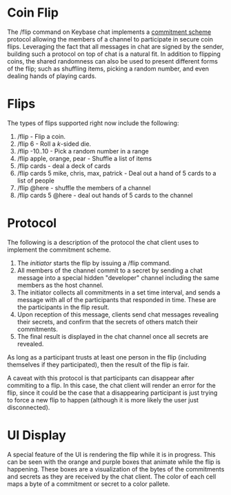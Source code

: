 # Coin Flip

The /flip command on Keybase chat implements a [commitment
scheme](https://en.wikipedia.org/wiki/Commitment_scheme) protocol
allowing the members of a channel to participate in secure coin flips.
Leveraging the fact that all messages in chat are signed by the sender, building
such a protocol on top of chat is a natural fit. In addition to flipping coins,
the shared randomness can also be used to present different forms of the flip;
such as shuffling items, picking a random number, and even dealing hands of
playing cards.

# Flips

The types of flips supported right now include the following:

1. /flip - Flip a coin.
2. /flip 6 - Roll a _k_-sided die.
3. /flip -10..10 - Pick a random number in a range
4. /flip apple, orange, pear - Shuffle a list of items
5. /flip cards - deal a deck of cards
6. /flip cards 5 mike, chris, max, patrick - Deal out a hand of 5 cards to a
   list of people
7. /flip @here - shuffle the members of a channel
8. /flip cards 5 @here - deal out hands of 5 cards to the channel

# Protocol

The following is a description of the protocol the chat client uses to implement
the commitment scheme.

1. The _initiator_ starts the flip by issuing a /flip command.
2. All members of the channel commit to a secret by sending a chat message into
   a special hidden "developer" channel including the same members as the host
   channel.
3. The initiator collects all commitments in a set time interval, and sends a
   message with all of the participants that responded in time. These are the
   participants in the flip result.
4. Upon reception of this message, clients send chat messages revealing their
   secrets, and confirm that the secrets of others match their commitments.
5. The final result is displayed in the chat channel once all secrets are
   revealed.

As long as a participant trusts at least one person in the flip (including
themselves if they participated), then the result of the flip is fair.

A caveat with this protocol is that participants can disappear after commiting
to a flip. In this case, the chat client will render an error for the flip,
since it could be the case that a disappearing participant is just trying to
force a new flip to happen (although it is more likely the user just
disconnected).

# UI Display

A special feature of the UI is rendering the flip while it is in progress. This
can be seen with the orange and purple boxes that animate while the flip is
happening. These boxes are a visualization of the bytes of the commitments and
secrets as they are received by the chat client. The color of each cell maps a
byte of a commitment or secret to a color pallete.

